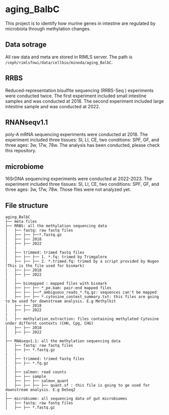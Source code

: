 # aging_BalbC
This project is to identify how murine genes in intestine are regulated by microbiota through methylation changes.

## Data sotrage
All raw data and meta are stored in RIMLS server. The path is `/ceph/rimlsfnwi/data/cellbio/minoda/aging_BalbC`.

## RRBS
Reduced-representation bisulfite sequencing (RRBS-Seq ) experiments were conducted twice. The first experiment included small intestine samples and was conducted at 2018. The second experiment included large intestine sample and was conducted at 2022.

## RNANseqv1.1
poly-A mRNA sequencing experiments were conducted at 2018. The experiment included three tissues: SI, LI, CE, two conditions: SPF, GF, and three ages: 3w, 17w, 78w. The analysis has been conducted, please check this repository.
 
## microbiome
16SrDNA sequencing experiments were conducted at 2022-2023. The experiment included three tissues: SI, LI, CE, two conditions: SPF, GF, and three ages: 3w, 17w, 78w. Those files were not analyzed yet. 

## File structure
```
aging_BalbC
├── meta files
├── RRBS: all the methylation sequencing data
│   ├── fastq: raw fastq files
│   ├── ├── ├──*.fastq.gz
│   ├── ├── 2018
│   ├── ├── 2022
|   |
│   ├── trimmed: trimed fastq files
│   ├── ├── ├── 1. *.fq: trimed by Trimgalore
│   ├── ├── ├── 2. *.trimed.fq: trimed by a script provided by Nugen (This is the file used for bismark)
│   ├── ├── 2018
│   ├── ├── 2022
|   |
│   ├── bismapped : mapped files with bismark
│   ├── ├── ├── *_pe.bam: pair-end mapped files
│   ├── ├── ├──*_ambiguous_reads_*.fq.gz: sequences can't be mapped
│   ├── ├── ├── *.cytosine_context_summary.txt: this files are going to be used for downstream analysis. E.g Methylkit
│   ├── ├── 2018
│   ├── ├── 2022
|   |
|   ├── methylation_extraction: files containing methylated Cytosine under differnt contexts (CHH, Cpg, CHG)
│   ├── ├── 2018
│   ├── ├── 2022
|
├── RNAseqv1.1: all the methylation sequencing data
│   ├── fastq: raw fastq files
│   ├── ├── *.fastq.gz
|   |
│   ├── trimmed: trimed fastq files
│   ├── ├── *.fq.gz
|   |
│   ├── salmon: read counts 
│   ├── ├── sample
│   ├── ├── ├── salmon_quant
│   ├── ├── ├── ├── quant.sf : this file is going to ge used for downstream analysis. E.g DeSeq2
|
├── microbiome: all sequencing data of gut microbiomes
│   ├── fastq: raw fastq files
│   ├── ├── *.fastq.gz
```
